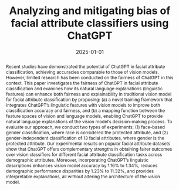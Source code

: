 ---
title: "Analyzing and mitigating bias of facial attribute classifiers using ChatGPT"
date: 2025-01-01
publication_types: ["2"]
authors: []
publication: "Neural Networks"
url_pdf: "https://www.sciencedirect.com/science/article/pii/S0925231225014973?ref=pdf_download&fr=RR-2&rr=974de9c9a8cfc871"
abstract: "Recent studies have demonstrated the potential of ChatGPT in facial attribute classification, achieving accuracies comparable to those of vision models. However, limited research has been conducted on the fairness of ChatGPT in this context. This paper investigates the fairness of ChatGPT in facial attribute classification and examines how its natural language explanations (linguistic features) can enhance both fairness and explainability in traditional vision model for facial attribute classification by proposing: (a) a novel training framework that integrates ChatGPT’s linguistic features with vision models to improve both classification accuracy and fairness, and (b) a mapping function between the feature spaces of vision and language models, enabling ChatGPT to provide natural language explanations of the vision model’s decision-making process. To evaluate our approach, we conduct two types of experiments: (1) face-based gender classification, where race is considered the protected attribute, and (2) gender-independent classification of 13 facial attributes, where gender is the protected attribute. Our experimental results on popular facial attribute datasets show that ChatGPT offers complementary strengths in obtaining fairer outcomes over vision classifiers for different facial attribute classification tasks across demographic attributes. Moreover, incorporating ChatGPT’s linguistic descriptions enhances vision model accuracy by 1.16% to 1.34%, reduces demographic performance disparities by 1.23% to 11.32%, and provides interpretable explanations, all without altering the architecture of the vision model."
---